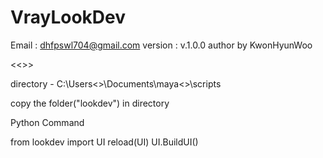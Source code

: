 # VrayLookDev

Email : dhfpswl704@gmail.com 
version : v.1.0.0 
author by KwonHyunWoo 


<<<install>>>
  
  directory - C:\Users\<<Username>>\Documents\maya\<<Version>>\scripts
  
  copy the folder("lookdev") in directory
  
Python Command
  
  from lookdev import UI
  reload(UI)
  UI.BuildUI()
